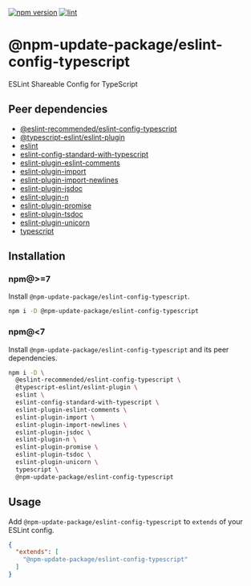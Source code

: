 [![npm version](https://badge.fury.io/js/%40npm-update-package%2Feslint-config-typescript.svg)](https://badge.fury.io/js/%40npm-update-package%2Feslint-config-typescript)
[![lint](https://github.com/npm-update-package/eslint-config-typescript/actions/workflows/lint.yml/badge.svg)](https://github.com/npm-update-package/eslint-config-typescript/actions/workflows/lint.yml)

# @npm-update-package/eslint-config-typescript

ESLint Shareable Config for TypeScript

## Peer dependencies

- [@eslint-recommended/eslint-config-typescript](https://www.npmjs.com/package/@eslint-recommended/eslint-config-typescript)
- [@typescript-eslint/eslint-plugin](https://www.npmjs.com/package/@typescript-eslint/eslint-plugin)
- [eslint](https://www.npmjs.com/package/eslint)
- [eslint-config-standard-with-typescript](https://www.npmjs.com/package/eslint-config-standard-with-typescript)
- [eslint-plugin-eslint-comments](https://www.npmjs.com/package/eslint-plugin-eslint-comments)
- [eslint-plugin-import](https://www.npmjs.com/package/eslint-plugin-import)
- [eslint-plugin-import-newlines](https://www.npmjs.com/package/eslint-plugin-impor-newlines)
- [eslint-plugin-jsdoc](https://www.npmjs.com/package/eslint-plugin-jsdoc)
- [eslint-plugin-n](https://www.npmjs.com/package/eslint-plugin-n)
- [eslint-plugin-promise](https://www.npmjs.com/package/eslint-plugin-promise)
- [eslint-plugin-tsdoc](https://www.npmjs.com/package/eslint-plugin-tsdoc)
- [eslint-plugin-unicorn](https://www.npmjs.com/package/eslint-plugin-unicorn)
- [typescript](https://www.npmjs.com/package/typescript)

## Installation

### npm@>=7

Install `@npm-update-package/eslint-config-typescript`.

```sh
npm i -D @npm-update-package/eslint-config-typescript
```

### npm@<7

Install `@npm-update-package/eslint-config-typescript` and its peer dependencies.

```sh
npm i -D \
  @eslint-recommended/eslint-config-typescript \
  @typescript-eslint/eslint-plugin \
  eslint \
  eslint-config-standard-with-typescript \
  eslint-plugin-eslint-comments \
  eslint-plugin-import \
  eslint-plugin-import-newlines \
  eslint-plugin-jsdoc \
  eslint-plugin-n \
  eslint-plugin-promise \
  eslint-plugin-tsdoc \
  eslint-plugin-unicorn \
  typescript \
  @npm-update-package/eslint-config-typescript
```

## Usage

Add `@npm-update-package/eslint-config-typescript` to `extends` of your ESLint config.

```json
{
  "extends": [
    "@npm-update-package/eslint-config-typescript"
  ]
}
```
